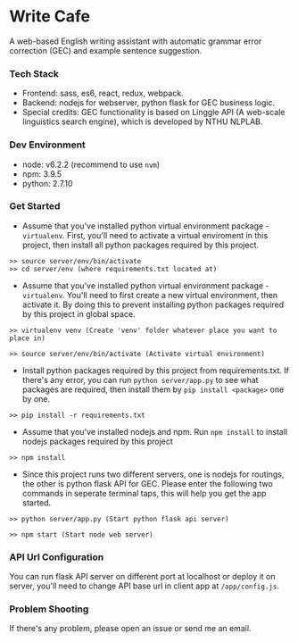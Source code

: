 # Write Cafe
A web-based English writing assistant with automatic grammar error correction (GEC) and example sentence suggestion.

### Tech Stack
  - Frontend: sass, es6, react, redux, webpack.
  - Backend: nodejs for webserver, python flask for GEC business logic.
  - Special credits: GEC functionality is based on Linggle API (A web-scale linguistics search engine), which is developed by NTHU NLPLAB.

### Dev Environment
  - node: v6.2.2 (recommend to use `nvm`)
  - npm: 3.9.5
  - python: 2.7.10

### Get Started

- Assume that you've installed python virtual environment package - `virtualenv`. First, you'll need to activate a virtual enviroment in this project, then install all python packages required by this project.
```
>> source server/env/bin/activate
>> cd server/env (where requirements.txt located at)
```
- Assume that you've installed python virtual environment package - `virtualenv`. You'll need to first create a new virtual environment, then activate it. By doing this to prevent installing python packages required by this project in global space.
```
>> virtualenv venv (Create 'venv' folder whatever place you want to place in)
```
```
>> source server/env/bin/activate (Activate virtual environment)
```
- Install python packages required by this project from requirements.txt. If there's any error, you can run `python server/app.py` to see what packages are required, then install them by `pip install <package>` one by one.
```
>> pip install -r requirements.txt
```
- Assume that you've installed nodejs and npm. Run `npm install` to install nodejs packages required by this project
```
>> npm install
```
- Since this project runs two different servers, one is nodejs for routings, the other is python flask API for GEC. Please enter the following two commands in seperate terminal taps, this will help you get the app started.
```
>> python server/app.py (Start python flask api server)
```
```
>> npm start (Start node web server)
```

### API Url Configuration
You can run flask API server on different port at localhost or deploy it on server, you'll need to change API base url in client app at `/app/config.js`.

### Problem Shooting
If there's any problem, please open an issue or send me an email.
